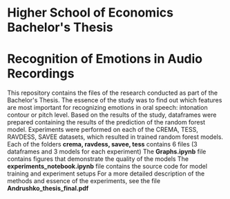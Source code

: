 # Higher School of Economics Bachelor's Thesis
# Recognition of Emotions in Audio Recordings
This repository contains the files of the research conducted as part of the Bachelor's Thesis. 
The essence of the study was to find out which features are most important for recognizing emotions in oral speech: intonation contour or pitch level. 
Based on the results of the study, dataframes were prepared containing the results of the prediction of the random forest model.
Experiments were performed on each of the CREMA, TESS, RAVDESS, SAVEE datasets, which resulted in trained random forest models.
Each of the folders **crema, ravdess, savee, tess** contains 6 files (3 dataframes and 3 models for each experiment)
The **Graphs.ipynb** file contains figures that demonstrate the quality of the models
The **experiments_notebook.ipynb** file contains the source code for model training and experiment setups
For a more detailed description of the methods and essence of the experiments, see the file **Andrushko_thesis_final.pdf**
